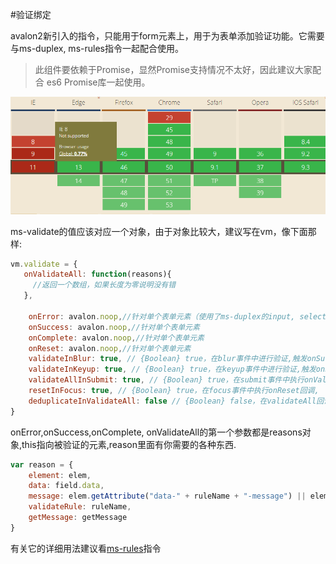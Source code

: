 #验证绑定

avalon2新引入的指令，只能用于form元素上，用于为表单添加验证功能。它需要与ms-duplex, ms-rules指令一起配合使用。

>此组件要依赖于Promise，显然Promise支持情况不太好，因此建议大家配合 es6 Promise库一起使用。

![](caniusepromise.png)

ms-validate的值应该对应一个对象，由于对象比较大，建议写在vm，像下面那样:

```javascript
vm.validate = {
   onValidateAll: function(reasons){
     //返回一个数组，如果长度为零说明没有错
   },
 
    onError: avalon.noop,//针对单个表单元素（使用了ms-duplex的input, select）
    onSuccess: avalon.noop,//针对单个表单元素
    onComplete: avalon.noop,//针对单个表单元素
    onReset: avalon.noop,//针对单个表单元素
    validateInBlur: true, // {Boolean} true，在blur事件中进行验证,触发onSuccess, onError, onComplete回调
    validateInKeyup: true, // {Boolean} true，在keyup事件中进行验证,触发onSuccess, onError, onComplete回调
    validateAllInSubmit: true, // {Boolean} true，在submit事件中执行onValidateAll回调
    resetInFocus: true, // {Boolean} true，在focus事件中执行onReset回调,
    deduplicateInValidateAll: false // {Boolean} false，在validateAll回调中对reason数组根据元素节点进行去重
}
```

onError,onSuccess,onComplete, onValidateAll的第一个参数都是reasons对象,this指向被验证的元素,reason里面有你需要的各种东西.
```javascript
var reason = {
    element: elem,
    data: field.data,
    message: elem.getAttribute("data-" + ruleName + "-message") || elem.getAttribute("data-message") || hook.message,
    validateRule: ruleName,
    getMessage: getMessage
}
```




有关它的详细用法建议看[ms-rules](ms-rules.md)指令
